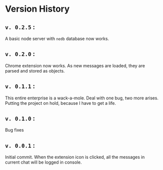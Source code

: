 # Version History

## `v. 0.2.5` :

A basic node server with `nedb` database now works.

## `v. 0.2.0` :

Chrome extension now works. As new messages are loaded, they are parsed and stored as objects.

## `v. 0.1.1` :

This entire enterprise is a wack-a-mole. Deal with one bug, two more arises. Putting the project on hold, because I have to get a life.

## `v. 0.1.0` :

Bug fixes

## `v. 0.0.1` :

Initial commit. When the extension icon is clicked, all the messages in current chat will be logged in console.
